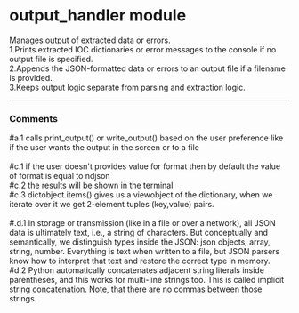 
# output_handler module<br>
Manages output of extracted data or errors.<br>
1.Prints extracted IOC dictionaries or error messages to the console if no output file is specified.<br>
2.Appends the JSON-formatted data or errors to an output file if a filename is provided.<br>
3.Keeps output logic separate from parsing and extraction logic.<br>

---
### Comments<br>
\#a.1 calls print_output() or write_output() based on the user preference like if the user wants the output in the screen or to a file<br><br>
\#c.1 if the user doesn't provides value for format then by default the value of format is equal to ndjson<br>
\#c.2 the results will be shown in the terminal<br>
\#c.3 dictobject.items() gives us a viewobject of the dictionary, when we iterate over it we get 2-element tuples (key,value) pairs.<br><br>
\#.d.1 In storage or transmission (like in a file or over a network), all JSON data is ultimately text, i.e., a string of characters.
But conceptually and semantically, we distinguish types inside the JSON: json objects, array, string, number. Everything is text when written to a file, but JSON parsers know how to interpret that text and restore the correct type in memory.<br>
\#d.2 Python automatically concatenates adjacent string literals inside parentheses, and this works for multi-line strings too. This is called implicit string concatenation. Note, that there are no commas between those strings.<br><br>
